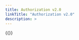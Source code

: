 ```yaml
---
title: Authorization v2.0
linkTitle: "Authorization v2.0"
description: >
---
```

{{<include file="content/docs/getting-started/upgrade/operator/authorization_upgrade.md" >}}
